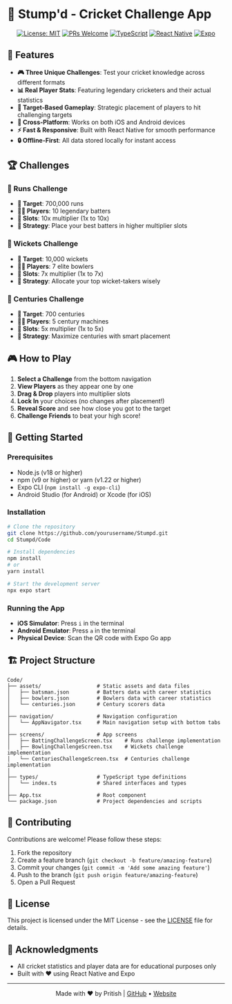 # 🏏 Stump'd - Cricket Challenge App

<div align="center">
  <p align="center">
  </p>
  
  [![License: MIT](https://img.shields.io/badge/License-MIT-yellow.svg)](https://opensource.org/licenses/MIT)
  [![PRs Welcome](https://img.shields.io/badge/PRs-welcome-brightgreen.svg)](http://makeapullrequest.com)
  [![TypeScript](https://img.shields.io/badge/TypeScript-007ACC?style=flat&logo=typescript&logoColor=white)](https://www.typescriptlang.org/)
  [![React Native](https://img.shields.io/badge/React_Native-20232A?style=flat&logo=react&logoColor=61DAFB)](https://reactnative.dev/)
  [![Expo](https://img.shields.io/badge/Expo-1B1F23?style=flat&logo=expo&logoColor=white)](https://expo.dev/)
</div>

## 🚀 Features

- **🎮 Three Unique Challenges**: Test your cricket knowledge across different formats
- **📊 Real Player Stats**: Featuring legendary cricketers and their actual statistics
- **🎯 Target-Based Gameplay**: Strategic placement of players to hit challenging targets
- **📱 Cross-Platform**: Works on both iOS and Android devices
- **⚡ Fast & Responsive**: Built with React Native for smooth performance
- **🔒 Offline-First**: All data stored locally for instant access

## 🏆 Challenges

### 🏏 Runs Challenge
- **🎯 Target**: 700,000 runs
- **🧑‍🏫 Players**: 10 legendary batters
- **🔢 Slots**: 10x multiplier (1x to 10x)
- **🎲 Strategy**: Place your best batters in higher multiplier slots

### 🎳 Wickets Challenge
- **🎯 Target**: 10,000 wickets
- **🧑‍🏫 Players**: 7 elite bowlers
- **🔢 Slots**: 7x multiplier (1x to 7x)
- **🎲 Strategy**: Allocate your top wicket-takers wisely

### 💯 Centuries Challenge
- **🎯 Target**: 700 centuries
- **🧑‍🏫 Players**: 5 century machines
- **🔢 Slots**: 5x multiplier (1x to 5x)
- **🎲 Strategy**: Maximize centuries with smart placement

## 🎮 How to Play

1. **Select a Challenge** from the bottom navigation
2. **View Players** as they appear one by one
3. **Drag & Drop** players into multiplier slots
4. **Lock In** your choices (no changes after placement!)
5. **Reveal Score** and see how close you got to the target
6. **Challenge Friends** to beat your high score!

## 🚀 Getting Started

### Prerequisites

- Node.js (v18 or higher)
- npm (v9 or higher) or yarn (v1.22 or higher)
- Expo CLI (`npm install -g expo-cli`)
- Android Studio (for Android) or Xcode (for iOS)

### Installation

```bash
# Clone the repository
git clone https://github.com/yourusername/Stumpd.git
cd Stumpd/Code

# Install dependencies
npm install
# or
yarn install

# Start the development server
npx expo start
```

### Running the App

- **iOS Simulator**: Press `i` in the terminal
- **Android Emulator**: Press `a` in the terminal
- **Physical Device**: Scan the QR code with Expo Go app

## 🏗️ Project Structure

```
Code/
├── assets/                  # Static assets and data files
│   ├── batsman.json         # Batters data with career statistics
│   ├── bowlers.json         # Bowlers data with career statistics
│   └── centuries.json       # Century scorers data
│
├── navigation/              # Navigation configuration
│   └── AppNavigator.tsx     # Main navigation setup with bottom tabs
│
├── screens/                 # App screens
│   ├── BattingChallengeScreen.tsx    # Runs challenge implementation
│   ├── BowlingChallengeScreen.tsx    # Wickets challenge implementation
│   └── CenturiesChallengeScreen.tsx  # Centuries challenge implementation
│
├── types/                   # TypeScript type definitions
│   └── index.ts             # Shared interfaces and types
│
├── App.tsx                  # Root component
└── package.json             # Project dependencies and scripts
```

## 🤝 Contributing

Contributions are welcome! Please follow these steps:

1. Fork the repository
2. Create a feature branch (`git checkout -b feature/amazing-feature`)
3. Commit your changes (`git commit -m 'Add some amazing feature'`)
4. Push to the branch (`git push origin feature/amazing-feature`)
5. Open a Pull Request

## 📄 License

This project is licensed under the MIT License - see the [LICENSE](LICENSE) file for details.

## 🙏 Acknowledgments

- All cricket statistics and player data are for educational purposes only
- Built with ❤️ using React Native and Expo

---

<div align="center">
  Made with ❤️ by Pritish | 
  <a href="https://github.com/pritish2403">GitHub</a> • 
  <a href="https://pritishdivate.vercel.app">Website</a>
</div>
